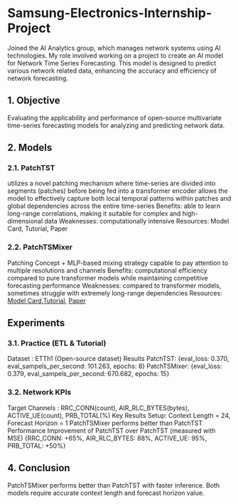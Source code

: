 # Samsung-Electronics-Internship-Project
Joined the AI Analytics group, which manages network systems using AI technologies. My role involved working on a project to create an AI model for Network Time Series Forecasting. This model is designed to predict various network related data, enhancing the accuracy and efficiency of network forecasting.

## 1. Objective
Evaluating the applicability and performance of open-source multivariate time-series forecasting models for analyzing and predicting network data.

## 2. Models
### 2.1. PatchTST
utilizes a novel patching mechanism where time-series are divided into segments (patches) before being fed into a transformer encoder
allows the model to effectively capture both local temporal patterns within patches and global dependencies across the entire time-series
Benefits: able to learn long-range correlations, making it suitable for complex and high-dimensional data
Weaknesses:  computationally intensive
Resources: Model Card, Tutorial, Paper

### 2.2. PatchTSMixer
Patching Concept + MLP-based mixing strategy
capable to pay attention to multiple resolutions and channels
Benefits: computational efficiency compared to pure transformer models while maintaining competitive forecasting performance
Weaknesses: compared to transformer models, sometimes struggle with extremely long-range dependencies
Resources: [Model Card](https://huggingface.co/docs/transformers/en/model_doc/patchtsmixer),[Tutorial](https://github.com/ibm-granite/granite-tsfm/blob/main/notebooks/hfdemo/patch_tsmixer_getting_started.ipynb), [Paper](https://arxiv.org/pdf/2306.09364)

## Experiments
### 3.1. Practice (ETL & Tutorial)
Dataset : ETTh1 (Open-source dataset)
Results
PatchTST: {eval_loss: 0.370, eval_sampels_per_second: 101.263, epochs: 8}
PatchTSMixer: {eval_loss: 0.379, eval_sampels_per_second: 670.682, epochs: 15}
### 3.2. Network KPIs
Target Channels : RRC_CONN(count), AIR_RLC_BYTES(bytes), ACTIVE_UE(count), PRB_TOTAL(%)
Key Results
Setup: Context Length = 24, Forecast Horizon = 1
PatchTSMixer performs better than PatchTST
Performance Improvement of PatchTST over PatchTST (measured with MSE)
{RRC_CONN: +65%, AIR_RLC_BYTES: 88%, ACTIVE_UE: 95%, PRB_TOTAL: +50%}

## 4. Conclusion
PatchTSMixer performs better than PatchTST with faster inference.
Both models require accurate context length and forecast horizon value. 
